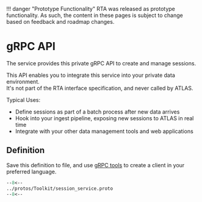 
!!! danger "Prototype Functionality"
    RTA was released as prototype functionality. As such, the content in these pages is subject to change based on feedback and roadmap changes.
# gRPC API

The service provides this private gRPC API to create and manage sessions.

This API enables you to integrate this service into your private data environment.  
It's not part of the RTA interface specification, and never called by ATLAS.

Typical Uses:

* Define sessions as part of a batch process after new data arrives
* Hook into your ingest pipeline, exposing new sessions to ATLAS in real time
* Integrate with your other data management tools and web applications

## Definition

Save this definition to file, and use [gRPC tools](https://grpc.io/) to create a client in your preferred language.

``` protobuf
--8<--
../protos/Toolkit/session_service.proto
--8<--
```
